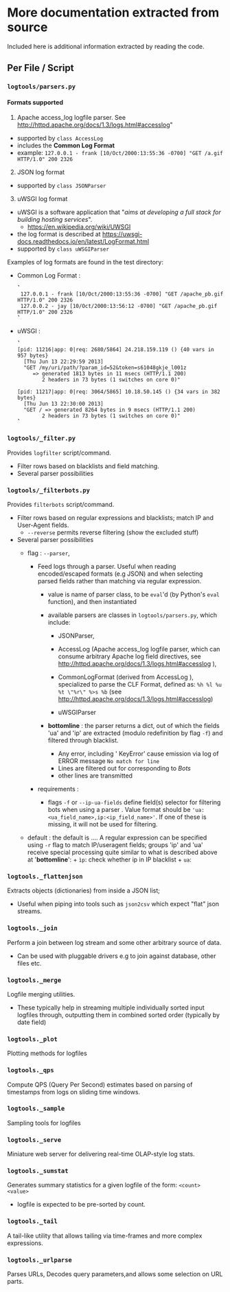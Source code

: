 # More documentation extracted from source

Included here is additional information extracted by reading the code.


## Per File / Script

### `logtools/parsers.py`


#### Formats supported

1. Apache access_log logfile parser.  See
    http://httpd.apache.org/docs/1.3/logs.html#accesslog"
  -  supported by `class AccessLog`
  -  includes the <B>Common Log Format</B>
  -  example: `127.0.0.1 - frank [10/Oct/2000:13:55:36 -0700] "GET /a.gif HTTP/1.0" 200 2326`

2. JSON log format
 - supported by `class JSONParser`
 
3.  uWSGI log format
 - uWSGI is a software application that "<I>aims at developing a full stack for 
   building hosting services</I>".
   -   https://en.wikipedia.org/wiki/UWSGI
 - the log format is described at https://uwsgi-docs.readthedocs.io/en/latest/LogFormat.html
 - supported by  `class uWSGIParser`


Examples of log formats are found in the test directory:

- Common Log Format :
	
	  ̀̀̀
       127.0.0.1 - frank [10/Oct/2000:13:55:36 -0700] "GET /apache_pb.gif HTTP/1.0" 200 2326
       127.0.0.2 - jay [10/Oct/2000:13:56:12 -0700] "GET /apache_pb.gif HTTP/1.0" 200 2326
      ̀̀̀
	  
- uWSGI : 

	  ̀̀̀
      [pid: 11216|app: 0|req: 2680/5864] 24.218.159.119 () {40 vars in 957 bytes} 
	    [Thu Jun 13 22:29:59 2013] 
		"GET /my/uri/path/?param_id=52&token=s61048gkje_l001z 
		   => generated 1813 bytes in 11 msecs (HTTP/1.1 200) 
		      2 headers in 73 bytes (1 switches on core 0)"
			  
      [pid: 11217|app: 0|req: 3064/5865] 10.18.50.145 () {34 vars in 382 bytes} 
	    [Thu Jun 13 22:30:00 2013] 
		"GET / => generated 8264 bytes in 9 msecs (HTTP/1.1 200) 
		      2 headers in 73 bytes (1 switches on core 0)"
	  ̀̀̀




### `logtools/_filter.py`
Provides `logfilter` script/command.  
 - Filter rows based on blacklists and field matching.
 - Several parser possibilities 


### `logtools/_filterbots.py`
Provides `filterbots` script/command.  
 - Filter rows based on regular expressions and  blacklists; match IP and User-Agent fields.
   - `--reverse` permits reverse filtering (show the excluded stuff)
 - Several parser possibilities 
   - flag : `--parser`,
        + Feed logs through a parser. Useful when reading encoded/escaped formats 
		  (e.g JSON) and when selecting parsed fields rather than matching via 
		  regular expression.
		  - value is name of parser class, to be `eval`'d (by Python's `eval` function),
		    and then instantiated
		  - available parsers are classes in `logtools/parsers.py`, which include:
		    + JSONParser,  
			+ AccessLog (Apache access_log logfile parser, which can
                                    consume arbitrary Apache log field directives, see 
									http://httpd.apache.org/docs/1.3/logs.html#accesslog ),
            + CommonLogFormat (derived from AccessLog ), specialized to
              parse the CLF Format, defined as:
               `%h %l %u %t \"%r\" %>s %b`
			   (see http://httpd.apache.org/docs/1.3/logs.html#accesslog)
			   
		    + uWSGIParser

          - <B>bottomline</B> : the parser returns a dict, out of which the fields 'ua' and
		    'ip' are extracted (modulo redefinition by flag `-f`) and filtered through 
			blacklist. 
			 + Any error, including
			'  KeyError' cause emission via log of ERROR message `No match for line`
			 + Lines are filtered out for corresponding to <I>Bots</I>
			 + other lines are transmitted
			
        + requirements : 
          - flags `-f` or `--ip-ua-fields` define field(s) selector for filtering bots 
		   when using a parser . Value format should be 
		   `'ua:<ua_field_name>,ip:<ip_field_name>'`. 
           If one of these is  missing, it will not be used for filtering.
   
    - default : the default is .... A regular expression can be specified using `-r` flag
	      to match IP/useragent fields; groups  'ip' and 'ua' receive special processing 
		  quite similar to what is described above at  '<B>bottomline</B>': 
		  + `ìp`: check whether ip in IP blacklist
		  + `ua`: 
   
   
### `logtools._flattenjson`

Extracts objects (dictionaries) from inside a JSON list;
 - Useful when piping into tools such as `json2csv` which expect "flat" json streams.

### `logtools._join`

Perform a join between log stream and some other arbitrary source of data.
 - Can be used with pluggable drivers e.g to join against database, other files etc.


### `logtools._merge`

Logfile merging utilities.
 - These typically help in streaming multiple individually sorted input logfiles 
   through, outputting them in combined sorted order (typically by date field)
   
   
###  `logtools._plot`
Plotting methods for logfiles

### `logtools._qps`
Compute QPS (Query Per Second) estimates based on parsing of timestamps from logs on
sliding time windows.

### `logtools._sample`
Sampling tools for logfiles

### `logtools._serve`

Miniature web server for delivering real-time OLAP-style log stats.


### `logtools._sumstat`

Generates summary statistics for a given logfile of the form:
`<count> <value>`

 - logfile is expected to be pre-sorted by count.

### `logtools._tail`

A tail-like utility that allows tailing via time-frames and more complex
expressions.


### `logtools._urlparse`

Parses URLs, Decodes query parameters,and allows some selection on URL parts.

